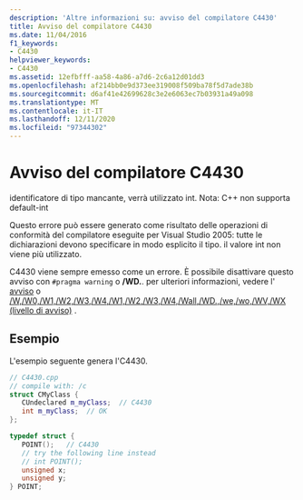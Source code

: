 ```yaml
---
description: 'Altre informazioni su: avviso del compilatore C4430'
title: Avviso del compilatore C4430
ms.date: 11/04/2016
f1_keywords:
- C4430
helpviewer_keywords:
- C4430
ms.assetid: 12efbfff-aa58-4a86-a7d6-2c6a12d01dd3
ms.openlocfilehash: af214bb0e9d373ee319008f509ba78f5d7ade38b
ms.sourcegitcommit: d6af41e42699628c3e2e6063ec7b03931a49a098
ms.translationtype: MT
ms.contentlocale: it-IT
ms.lasthandoff: 12/11/2020
ms.locfileid: "97344302"
---
```

# <a name="compiler-warning-c4430"></a>Avviso del compilatore C4430

identificatore di tipo mancante, verrà utilizzato int. Nota: C++ non supporta default-int

Questo errore può essere generato come risultato delle operazioni di conformità del compilatore eseguite per Visual Studio 2005: tutte le dichiarazioni devono specificare in modo esplicito il tipo. il valore int non viene più utilizzato.

C4430 viene sempre emesso come un errore.  È possibile disattivare questo avviso con `#pragma warning` o **/WD.**. per ulteriori informazioni, vedere l' [avviso](../../preprocessor/warning.md) o [/W,/W0,/W1,/W2,/W3,/W4,/W1,/W2,/W3,/W4,/Wall,/WD.,/we,/wo,/WV,/WX (livello di avviso)](../../build/reference/compiler-option-warning-level.md) .

## <a name="example"></a>Esempio

L'esempio seguente genera l'C4430.

```cpp
// C4430.cpp
// compile with: /c
struct CMyClass {
   CUndeclared m_myClass;  // C4430
   int m_myClass;  // OK
};

typedef struct {
   POINT();   // C4430
   // try the following line instead
   // int POINT();
   unsigned x;
   unsigned y;
} POINT;
```
